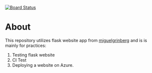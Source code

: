 [![Board Status](https://lentychang.visualstudio.com/24e9c748-53c9-4624-8fc3-8be7a27a3d49/b8de3181-420a-443a-a1a2-cde2c8df5920/_apis/work/boardbadge/4ad488ae-2189-449a-8278-0370b3b5a7e3)](https://lentychang.visualstudio.com/24e9c748-53c9-4624-8fc3-8be7a27a3d49/_boards/board/t/b8de3181-420a-443a-a1a2-cde2c8df5920/Microsoft.RequirementCategory)
# About  
This repository utilizes flask website app from [miguelgrinberg](https://blog.miguelgrinberg.com/post/the-flask-mega-tutorial-part-i-hello-world) and is is mainly for practices:
1. Testing flask website
2. CI Test
3. Deploying a website on Azure. 
